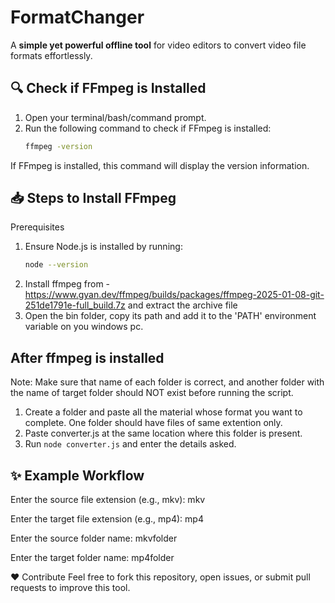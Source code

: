 # FormatChanger  
A **simple yet powerful offline tool** for video editors to convert video file formats effortlessly.  


## 🔍 Check if FFmpeg is Installed  
1. Open your terminal/bash/command prompt.  
2. Run the following command to check if FFmpeg is installed:  
   ```bash
   ffmpeg -version
If FFmpeg is installed, this command will display the version information.

## 📥 Steps to Install FFmpeg
Prerequisites
1. Ensure Node.js is installed by running:
    ```bash
    node --version
    
2. Install ffmpeg from - https://www.gyan.dev/ffmpeg/builds/packages/ffmpeg-2025-01-08-git-251de1791e-full_build.7z and extract the archive file
3. Open the bin folder, copy its path and add it to the 'PATH' environment variable on you windows pc. 

## After ffmpeg is installed
Note: Make sure that name of each folder is correct, and another folder with the name of target folder should NOT exist before running the script.

1. Create a folder and paste all the material whose format you want to complete. One folder should have files of same extention only.
2. Paste converter.js at the same location where this folder is present.
3. Run ``node converter.js`` and enter the details asked.

## ✨ Example Workflow
Enter the source file extension (e.g., mkv): mkv

Enter the target file extension (e.g., mp4): mp4

Enter the source folder name: mkvfolder

Enter the target folder name: mp4folder



❤️ Contribute
Feel free to fork this repository, open issues, or submit pull requests to improve this tool.